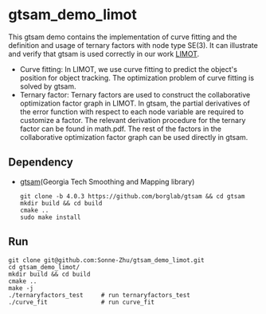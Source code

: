 # gtsam_demo_limot
This gtsam demo contains the implementation of curve fitting and the definition and usage of ternary factors with node type SE(3). 
It can illustrate and verify that gtsam is used correctly in our work [LIMOT](https://github.com/tiev-tongji/LIMOT).
* Curve fitting: In LIMOT, we use curve fitting to predict the object's position for object tracking. The optimization problem of curve fitting is solved by gtsam.
* Ternary factor: Ternary factors are used to construct the collaborative optimization factor graph in LIMOT.
In gtsam, the partial derivatives of the error function with respect to each node variable are required to customize a factor.
The relevant derivation procedure for the ternary factor can be found in math.pdf.
The rest of the factors in the collaborative optimization factor graph can be used directly in gtsam.
## Dependency
* [gtsam]([https://gtsam.org/get_started/](https://github.com/borglab/gtsam/releases/tag/4.0.3))(Georgia Tech Smoothing and Mapping library)
  ```
  git clone -b 4.0.3 https://github.com/borglab/gtsam && cd gtsam
  mkdir build && cd build
  cmake ..
  sudo make install
  ```
## Run
```
git clone git@github.com:Sonne-Zhu/gtsam_demo_limot.git
cd gtsam_demo_limot/
mkdir build && cd build
cmake ..
make -j
./ternaryfactors_test     # run ternaryfactors_test
./curve_fit               # run curve_fit
